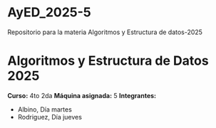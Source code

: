 # AyED_2025-5
Repositorio para la materia Algoritmos y Estructura de datos-2025
# Algoritmos y Estructura de Datos 2025
**Curso:** 4to 2da
**Máquina asignada:** 5
**Integrantes:**
- Albino, Día martes
- Rodriguez, Día jueves
